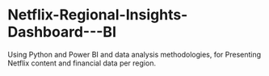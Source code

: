 # Netflix-Regional-Insights-Dashboard---BI
Using Python and Power BI and data analysis methodologies, for Presenting Netflix content and financial data per region.
